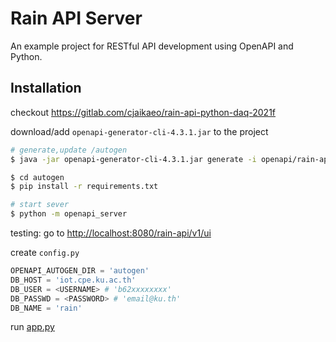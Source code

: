 # Rain API Server

An example project for RESTful API development using OpenAPI and Python.

## Installation

checkout <https://gitlab.com/cjaikaeo/rain-api-python-daq-2021f>

download/add `openapi-generator-cli-4.3.1.jar` to the project

```bash
# generate,update /autogen
$ java -jar openapi-generator-cli-4.3.1.jar generate -i openapi/rain-api.yaml -o autogen -g python-flask

$ cd autogen
$ pip install -r requirements.txt

# start sever
$ python -m openapi_server
```

testing: go to <http://localhost:8080/rain-api/v1/ui>

create `config.py`

```py
OPENAPI_AUTOGEN_DIR = 'autogen'
DB_HOST = 'iot.cpe.ku.ac.th'
DB_USER = <USERNAME> # 'b62xxxxxxxx'
DB_PASSWD = <PASSWORD> # 'email@ku.th'
DB_NAME = 'rain'
```

run [app.py](app.py)
